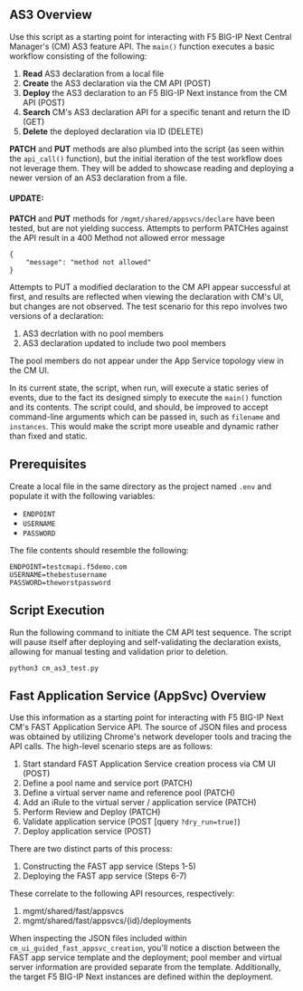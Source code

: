 ## AS3 Overview
Use this script as a starting point for interacting with F5 BIG-IP Next Central Manager's (CM) AS3 feature API. The `main()` function executes a basic workflow consisting of the following:

1. **Read** AS3 declaration from a local file
2. **Create** the AS3 declaration via the CM API (POST)
3. **Deploy** the AS3 declaration to an F5 BIG-IP Next instance from
   the CM API (POST)
4. **Search** CM's AS3 declaration API for a specific tenant
   and return the ID (GET)
5. **Delete** the deployed declaration via ID (DELETE)

**PATCH** and **PUT** methods are also plumbed into the script (as seen within the `api_call()` function), but the initial iteration of the test workflow does not leverage them. They will be added to showcase reading and deploying a newer version of an AS3 declaration from a file.

#### UPDATE:
**PATCH** and **PUT** methods for `/mgmt/shared/appsvcs/declare` have been tested, but are not yielding success. Attempts to perform PATCHes against the API result in a 400 Method not allowed error message

```
{
    "message": "method not allowed"
}
```

Attempts to PUT a modified declaration to the CM API appear successful at first, and results are reflected when viewing the declaration with CM's UI, but changes are not observed. The test scenario for this repo involves two versions of a declaration:

1. AS3 decrlation with no pool members
2. AS3 declaration updated to include two pool members

The pool members do not appear under the App Service topology view in the CM UI.


In its current state, the script, when run, will execute a static series of events, due to the fact its designed simply to execute the `main()` function and its contents. The script could, and should, be improved to accept command-line arguments which can be passed in, such as `filename` and `instances`. This would make the script more useable and dynamic rather than fixed and static.

## Prerequisites
Create a local file in the same directory as the project named `.env` and populate it with the following variables:

- `ENDPOINT`
- `USERNAME`
- `PASSWORD`

The file contents should resemble the following:

```
ENDPOINT=testcmapi.f5demo.com
USERNAME=thebestusername
PASSWORD=theworstpassword
```

## Script Execution
Run the following command to initiate the CM API test sequence. The script will pause itself after deploying and self-validating the declaration exists, allowing for manual testing and validation prior to deletion.

```
python3 cm_as3_test.py
```


## Fast Application Service (AppSvc) Overview
Use this information as a starting point for interacting with F5 BIG-IP Next CM's FAST Application Service API. The source of JSON files and process was obtained by utilizing Chrome's network developer tools and tracing the API calls. The high-level scenario steps are as follows:

1. Start standard FAST Application Service creation process via CM UI (POST)
2. Define a pool name and service port (PATCH)
3. Define a virtual server name and reference pool (PATCH)
4. Add an iRule to the virtual server / application service (PATCH)
5. Perform Review and Deploy (PATCH)
6. Validate application service (POST [query `?dry_run=true]`)
7. Deploy application service (POST)

There are two distinct parts of this process:

1. Constructing the FAST app service (Steps 1-5)
2. Deploying the FAST app service (Steps 6-7)

These correlate to the following API resources, respectively:

1. mgmt/shared/fast/appsvcs
2. mgmt/shared/fast/appsvcs/{id}/deployments 

When inspecting the JSON files included within `cm_ui_guided_fast_appsvc_creation`, you'll notice a disction between the FAST app service template and the deployment; pool member and virtual server information are provided separate from the template. Additionally, the target F5 BIG-IP Next instances are defined within the deployment.
